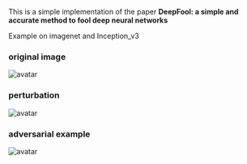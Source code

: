 This is a simple implementation of the paper **DeepFool: a simple and accurate method to fool deep neural networks**

Example on imagenet and Inception_v3

### original image

 ![avatar](/origin.png) 

### perturbation

 ![avatar](/now.png) 

### adversarial example

 ![avatar](/pert.png) 

